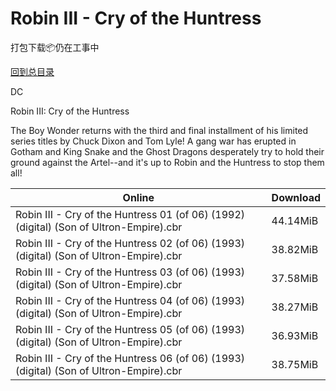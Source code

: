 # Robin III - Cry of the Huntress

打包下载📦仍在工事中

[回到总目录](/Catalogs.md)

DC

Robin III: Cry of the Huntress

The Boy Wonder returns with the third and final installment of his limited series titles by Chuck Dixon and Tom Lyle! A gang war has erupted in Gotham and King Snake and the Ghost Dragons desperately try to hold their ground against the Artel--and it's up to Robin and the Huntress to stop them all!





Online | Download
--- | ---
Robin III - Cry of the Huntress 01 (of 06) (1992) (digital) (Son of Ultron-Empire).cbr | 44.14MiB
Robin III - Cry of the Huntress 02 (of 06) (1993) (digital) (Son of Ultron-Empire).cbr | 38.82MiB
Robin III - Cry of the Huntress 03 (of 06) (1993) (digital) (Son of Ultron-Empire).cbr | 37.58MiB
Robin III - Cry of the Huntress 04 (of 06) (1993) (digital) (Son of Ultron-Empire).cbr | 38.27MiB
Robin III - Cry of the Huntress 05 (of 06) (1993) (digital) (Son of Ultron-Empire).cbr | 36.93MiB
Robin III - Cry of the Huntress 06 (of 06) (1993) (digital) (Son of Ultron-Empire).cbr | 38.75MiB